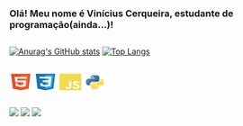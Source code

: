 ### Olá! Meu nome é Vinícius Cerqueira, estudante de programação(ainda...)!

##

[![Anurag's GitHub stats](https://github-readme-stats.vercel.app/api?username=ViniCrK&show_icons=true&theme=tokyonight&hide=stars&icon_color=4c71f2&text_color=FFFFFF)](https://github.com/ViniCrK/github-readme-stats)
[![Top Langs](https://github-readme-stats.vercel.app/api/top-langs/?username=ViniCrK&layout=compact&theme=tokyonight&text_color=FFFFFF)](https://github.com/ViniCrK/github-readme-stats)

<div style="display: inline_block"><br>
  <img align="center" alt="Vini-HTML" height="30" width="40" src="https://raw.githubusercontent.com/devicons/devicon/master/icons/html5/html5-original.svg">
  <img align="center" alt="Vini-CSS" height="30" width="40" src="https://raw.githubusercontent.com/devicons/devicon/master/icons/css3/css3-original.svg">
  <img align="center" alt="Vini-Js" height="30" width="40" src="https://raw.githubusercontent.com/devicons/devicon/master/icons/javascript/javascript-plain.svg">
  <img align="center" alt="Vini-Python" height="30" width="40" src="https://raw.githubusercontent.com/devicons/devicon/master/icons/python/python-original.svg">
</div>

##

<div>
  <a href="https://www.linkedin.com/in/vinicrk" target="_blank"><img src="https://img.shields.io/badge/-LinkedIn-%230077B5?style=for-the-badge&logo=linkedin&logoColor=white" target="_blank"></a>
  <a href="https://instagram.com/vini_cerqs/" target="_blank"><img src="https://img.shields.io/badge/-Instagram-%23E4405F?style=for-the-badge&logo=instagram&logoColor=white" target="_blank"></a> 
  <a href = "mailto:contatorafaballerini@gmail.com"><img src="https://img.shields.io/badge/Microsoft_Outlook-0078D4?style=for-the-badge&logo=microsoft-outlook&logoColor=white" target="_blank"></a>
</div>
